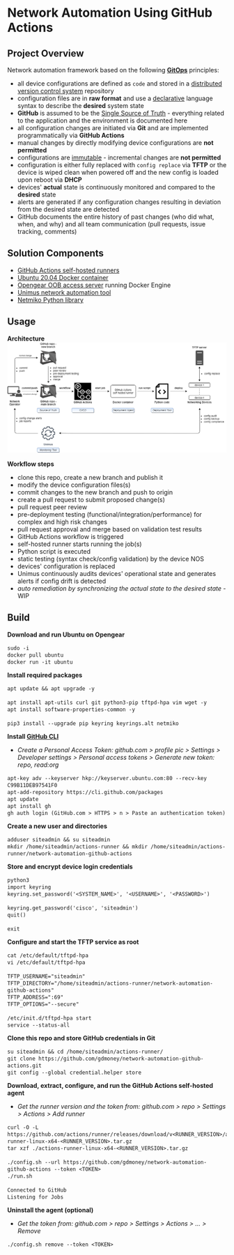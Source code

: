 # Network Automation Using GitHub Actions


## Project Overview
Network automation framework based on the following **[GitOps](https://www.gitops.tech/)** principles:
- all device configurations are defined as `code` and stored in a [distributed version control system](https://en.wikipedia.org/wiki/Distributed_version_control) repository
- configuration files are in **raw format** and use a [declarative](https://en.wikipedia.org/wiki/Declarative_programming) language syntax to describe the **desired** system state
- **GitHub** is assumed to be the [Single Source of Truth](https://en.wikipedia.org/wiki/Single_source_of_truth) - everything related to the application and the environment is documented here
- all configuration changes are initiated via **Git** and are implemented programmatically via **GitHub Actions**
- manual changes by directly modifying device configurations are **not permitted**
- configurations are [immutable](https://en.wikipedia.org/wiki/Immutable_object) - incremental changes are **not permitted**
- configuration is either fully replaced with `config replace` via **TFTP** or the device is wiped clean when powered off and the new config is loaded upon reboot via **DHCP**
- devices' **actual** state is continuously monitored and compared to the **desired** state
- alerts are generated if any configuration changes resulting in deviation from the desired state are detected
- GitHub documents the entire history of past changes (who did what, when, and why) and all team communication (pull requests, issue tracking, comments)


## Solution Components
- [GitHub Actions self-hosted runners](https://docs.github.com/en/free-pro-team@latest/actions/hosting-your-own-runners/about-self-hosted-runners)
- [Ubuntu 20.04 Docker container](https://hub.docker.com/_/ubuntu)
- [Opengear OOB access server](https://opengear.com/products/om2200-operations-manager/) running Docker Engine
- [Unimus network automation tool](https://unimus.net/)
- [Netmiko Python library](https://github.com/ktbyers/netmiko)


## Usage
**Architecture**
![](/diagram-network-automation-github-actions.png)

**Workflow steps**  
- clone this repo, create a new branch and publish it
- modify the device configuration files(s)
- commit changes to the new branch and push to origin
- create a pull request to submit proposed change(s)
- pull request peer review
- pre-deployment testing (functional/integration/performance) for complex and high risk changes
- pull request approval and merge based on validation test results
- GitHub Actions workflow is triggered
- self-hosted runner starts running the job(s)
- Python script is executed
- static testing (syntax check/config validation) by the device NOS
- devices' configuration is replaced
- Unimus continuously audits devices' operational state and generates alerts if config drift is detected
- *auto remediation by synchronizing the actual state to the desired state* - WIP


## Build
**Download and run Ubuntu on Opengear**
```
sudo -i
docker pull ubuntu
docker run -it ubuntu
```

**Install required packages**
```
apt update && apt upgrade -y

apt install apt-utils curl git python3-pip tftpd-hpa vim wget -y
apt install software-properties-common -y

pip3 install --upgrade pip keyring keyrings.alt netmiko
```

**Install [GitHub CLI](https://github.com/cli/cli/blob/trunk/docs/install_linux.md)**
- *Create a Personal Access Token: github.com > profile pic > Settings > Developer settings > Personal access tokens > Generate new token: repo, read:org*
```
apt-key adv --keyserver hkp://keyserver.ubuntu.com:80 --recv-key C99B11DEB97541F0
apt-add-repository https://cli.github.com/packages
apt update
apt install gh
gh auth login (GitHub.com > HTTPS > n > Paste an authentication token)
```

**Create a new user and directories**
```
adduser siteadmin && su siteadmin
mkdir /home/siteadmin/actions-runner && mkdir /home/siteadmin/actions-runner/network-automation-github-actions
```

**Store and encrypt device login credentials**
```
python3
import keyring
keyring.set_password('<SYSTEM_NAME>', '<USERNAME>', '<PASSWORD>')

keyring.get_password('cisco', 'siteadmin')
quit()

exit
```

**Configure and start the TFTP service as root**
```
cat /etc/default/tftpd-hpa
vi /etc/default/tftpd-hpa

TFTP_USERNAME="siteadmin"
TFTP_DIRECTORY="/home/siteadmin/actions-runner/network-automation-github-actions"
TFTP_ADDRESS=":69"
TFTP_OPTIONS="--secure"

/etc/init.d/tftpd-hpa start
service --status-all
```

**Clone this repo and store GitHub credentials in Git**
```
su siteadmin && cd /home/siteadmin/actions-runner/
git clone https://github.com/gdmoney/network-automation-github-actions.git
git config --global credential.helper store
```

**Download, extract, configure, and run the GitHub Actions self-hosted agent**
- *Get the runner version and the token from: github.com > repo > Settings > Actions > Add runner*  
```
curl -O -L https://github.com/actions/runner/releases/download/v<RUNNER_VERSION>/actions-runner-linux-x64-<RUNNER_VERSION>.tar.gz
tar xzf ./actions-runner-linux-x64-<RUNNER_VERSION>.tar.gz

./config.sh --url https://github.com/gdmoney/network-automation-github-actions --token <TOKEN>
./run.sh

Connected to GitHub
Listening for Jobs
```

**Uninstall the agent (optional)**
- *Get the token from: github.com > repo > Settings > Actions > ... > Remove*
```
./config.sh remove --token <TOKEN>
```
